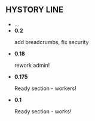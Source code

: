 <h2>HYSTORY LINE</h2>

<ul>
    <li>...</li>
    <li>
        <b>0.2</b>
        <p>add breadcrumbs, fix security</p>
    </li>
    <li>
        <b>0.18</b>
        <p>rework admin!</p>
    </li>
    <li>
        <b>0.175</b>
        <p>Ready section - workers!</p>
    </li>
    <li>
        <b>0.1</b>
        <p>Ready section - works!</p>
    </li>
</ul>

